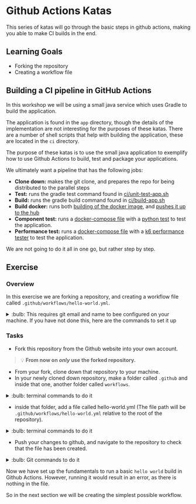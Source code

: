 # Github Actions Katas

This series of katas will go through the basic steps in github actions, making you able to make CI builds in the end.

## Learning Goals

- Forking the repository
- Creating a workflow file

## Building a CI pipeline in GitHub Actions

In this workshop we will be using a small java service which uses Gradle to build the application.

The application is found in the `app` directory, though the details of the implementation are not interesting for the purposes of these katas.
There are a number of shell scripts that help with building the application, these are located in the `ci` directory.

The purpose of these katas is to use the small java application to exemplify how to use Github Actions to build, test and package your applications.

We ultimately want a pipeline that has the following jobs:

- **Clone down:** makes the git clone, and prepares the repo for being distributed to the parallel steps
- **Test:** runs the gradle test command found in [ci/unit-test-app.sh](../ci/unit-test-app.sh)
- **Build:** runs the gradle build command found in [ci/build-app.sh](../ci/build-app.sh)
- **Build docker:** runs both [building of the docker image](../ci/build-docker.sh), and [pushes it up to the hub](../ci/push-docker.sh)
- **Component test:** runs a [docker-compose file](../component-test/docker-compose.yml) with a [python test](../component-test/test_app.py) to test the application.
- **Performance test:** runs a [docker-compose file](../performance-test/docker-compose.yml) with a [k6 performance tester](../performance-test/single-request.js) to test the application.

We are not going to do it all in one go, but rather step by step.
## Exercise

### Overview

In this exercise we are forking a repository, and creating a workflow file called `.github/workflows/hello-world.yml`.

<details>
<summary>:bulb: This requires git email and name to bee configured on your machine. If you have not done this, here are the commands to set it up</summary>

You need to provide your email and name to git with the following commands.

``` bash
git config --global user.email "you@example.com"
git config --global user.name "Your Name"
```

</details>

### Tasks

- Fork this repository from the Github website into your own account.

> :bulb: **From now on _only_ use the forked repository.**

- From your fork, clone down that repository to your machine.
- In your newly cloned down repository, make a folder called `.github` and inside that one, another folder called `workflows`.

<details>
<summary>:bulb: terminal commands to do it</summary>

```bash
mkdir .github
cd .github
mkdir workflows
```

</details>

- inside that folder, add a file called hello-world.yml (The file path will be `.github/workflows/hello-world.yml` relative to the root of the repository).

<details>
<summary>:bulb: terminal commands to do it</summary>

```bash
touch .github/workflows/hello-world.yml
```

</details>

- Push your changes to github, and navigate to the repository to check that the file has been created.

<details>
<summary>:bulb: Git commands to do it</summary>

```bash
git add .github/workflows/hello-world.yml
git commit -m "Add hello world workflow"
git push

```

</details>

Now we have set up the fundamentals to run a basic `hello world` build in Github Actions. However, running it would result in an error, as there is nothing in the file.

So in the next section we will be creating the simplest possible workflow.

